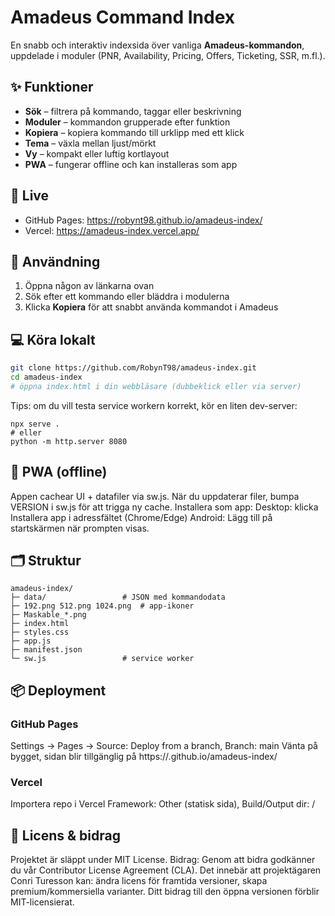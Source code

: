# Amadeus Command Index

En snabb och interaktiv indexsida över vanliga **Amadeus-kommandon**, uppdelade i moduler (PNR, Availability, Pricing, Offers, Ticketing, SSR, m.fl.).

## ✨ Funktioner
- **Sök** – filtrera på kommando, taggar eller beskrivning  
- **Moduler** – kommandon grupperade efter funktion  
- **Kopiera** – kopiera kommando till urklipp med ett klick  
- **Tema** – växla mellan ljust/mörkt  
- **Vy** – kompakt eller luftig kortlayout  
- **PWA** – fungerar offline och kan installeras som app

## 🚀 Live
- GitHub Pages: https://robynt98.github.io/amadeus-index/
- Vercel: https://amadeus-index.vercel.app/

## 🧭 Användning
1. Öppna någon av länkarna ovan  
2. Sök efter ett kommando eller bläddra i modulerna  
3. Klicka **Kopiera** för att snabbt använda kommandot i Amadeus

## 💻 Köra lokalt
```bash
git clone https://github.com/RobynT98/amadeus-index.git
cd amadeus-index
# öppna index.html i din webbläsare (dubbeklick eller via server)
```
Tips: om du vill testa service workern korrekt, kör en liten dev-server:
```
npx serve .
# eller
python -m http.server 8080
```
## 📲 PWA (offline)
Appen cachear UI + datafiler via sw.js. När du uppdaterar filer, bumpa VERSION i sw.js för att trigga ny cache.
Installera som app:
Desktop: klicka Installera app i adressfältet (Chrome/Edge)
Android: Lägg till på startskärmen när prompten visas.

## 🗂 Struktur
```
amadeus-index/
├─ data/                 # JSON med kommandodata
├─ 192.png 512.png 1024.png  # app-ikoner
├─ Maskable_*.png
├─ index.html
├─ styles.css
├─ app.js
├─ manifest.json
└─ sw.js                 # service worker
```

## 📦 Deployment
### GitHub Pages

Settings → Pages → Source: Deploy from a branch, Branch: main
Vänta på bygget, sidan blir tillgänglig på https://<user>.github.io/amadeus-index/
### Vercel
Importera repo i Vercel
Framework: Other (statisk sida), Build/Output dir: /

## 📜 Licens & bidrag
Projektet är släppt under MIT License.
Bidrag: Genom att bidra godkänner du vår Contributor License Agreement (CLA).
Det innebär att projektägaren Conri Turesson kan:
ändra licens för framtida versioner,
skapa premium/kommersiella varianter.
Ditt bidrag till den öppna versionen förblir MIT-licensierat.

